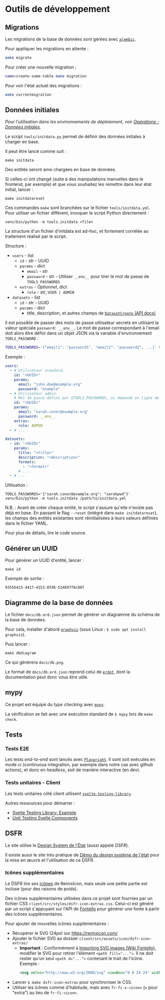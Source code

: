 # Outils de développement

## Migrations

Les migrations de la base de données sont gérées avec [`alembic`](https://alembic.sqlalchemy.org/en/latest/).

Pour appliquer les migrations en attente :

```bash
make migrate
```

Pour créer une nouvelle migration :

```bash
name=create-some-table make migration
```

Pour voir l'état actuel des migrations :

```bash
make currentmigration
```

## Données initiales

_Pour l'utilisation dans les environnements de déploiement, voir [Opérations - Données initiales](./ops.md#données-initiales)._

Le script `tools/initdata.py` permet de définir des données initiales à charger en base.

Il peut être lancé comme suit :

```
make initdata
```

Des entités seront ainsi chargées en base de données.

Si celles-ci ont changé (suite à des manipulations manuelles dans le frontend, par exemple) et que vous souhaitez les remettre dans leur état initial, lancer :

```
make initdatareset
```

Ces commandes `make` sont branchées sur le fichier `tools/initdata.yml`. Pour utiliser un fichier différent, invoquer le script Python directement :

```
venv/bin/python -m tools.initdata <file>
```

La structure d'un fichier d'initdata est ad-hoc, et fortement corrélée au traitement réalisé par le script.

Structure :

* `users` - list
  * `id` - str - UUID
  * `params` - dict
    * `email` - str
    * `password` - str - Utiliser `__env__` pour tirer le mot de passe de `TOOLS_PASSWORDS`
  * `extras` - _Optionnel_, dict
    * `role` - str, `USER | ADMIN`
* `datasets` - list
  * `id` - str - UUID
  * `params` - dict
    * title, description, et autres champs de [`DatasetCreate` (API docs)](https://demo.catalogue.multi.coop/api/docs)

Il est possible de passer des mots de passe utilisateur secrets en utilisant la valeur spéciale `password: __env__`. Le mot de passe correspondant à l'email doit alors être défini dans un objet JSON via la variable d'environnement `TOOLS_PASSWORD` :

```bash
TOOLS_PASSWORDS='{"email1": "password1", "email2": "password2", ...}' venv/bin/python -m tools.initdata /path/to/initdata.yml
```

Exemple :

```yaml
users:
  - # Utilisateur standard.
    id: "<UUID>"
    params:
      email: "john.doe@example.org"
      password: "example"
  - # Utilisateur admin.
    # Mot de passe défini par $TOOLS_PASSWORDS, ou demandé en ligne de commande si vide.
    id: "<UUID>"
    params:
      email: "sarah.conor@example.org"
      password: __env__
    extras:
      role: ADMIN
  - # ...

datasets:
  - id: "<UUID>"
    params:
      title: "<title>"
      description: "<description>"
      formats:
        - "<format>"
      # ...
  - # ...
```

Utilisation :

```
TOOLS_PASSWORDS='{"sarah.conor@example.org": "sarahpwd"}' venv/bin/python -m tools.initdata /path/to/initdata.yml
```

N.B. : Avant de créer chaque entité, le script s'assure qu'elle n'existe pas déjà en base. En passant le flag `--reset` (intégré dans `make initdatareset`), les champs des entités existantes sont réinitialisées à leurs valeurs définies dans le fichier YAML.

Pour plus de détails, lire le code source.

## Générer un UUID

Pour générer un UUID d'entité, lancer :

```
make id
```

Exemple de sortie :

```
9355b423-4417-4153-8fd6-524697f8c88f
```

## Diagramme de la base de données

Le fichier `docs/db.erd.json` permet de générer un diagramme du schéma de la base de données.

Pour cela, installer d'abord [`graphviz`](https://graphviz.org/download/) (sous Linux : `$ sudo apt install graphviz`).

Puis lancer :

```
make dbdiagram
```

Ce qui génèrera `docs/db.png`.

Le format de `docs/db.erd.json` reprend celui de [`erdot`](https://github.com/ehne/ERDot), dont la documentation peut donc vous être utile.

## mypy

Ce projet est équipé du _type checking_ avec [`mypy`](https://mypy.readthedocs.io).

La vérification se fait avec une exécution standard de `$ mypy` lors de `make check`.

## Tests

### Tests E2E

Les tests _end-to-end_ sont lancés avec [`Playwright`](https://playwright.dev/).
Il sont soit exécutés en mode _ci_ (continuous integration, par exemple dans
notre cas avec github actions), et donc en _headless_, soit de manière
interactive (en dev).

### Tests unitaires - Client

Les tests unitaires côté client utilisent [`svelte-testing-library`](https://github.com/testing-library/svelte-testing-library).

Autres ressources pour démarrer :

- [Svelte Testing Library: Example](https://testing-library.com/docs/svelte-testing-library/example)
- [Unit Testing Svelte Components](https://sveltesociety.dev/recipes/testing-and-debugging/unit-testing-svelte-component/)

## DSFR

Le site utilise le [Design System de
l'État](https://gouvfr.atlassian.net/wiki/spaces/DB/overview) (aussi appelé
*DSFR*).

Il existe aussi le site très pratique de [Démo du design système
de l'état](https://template.incubateur.net/) pour la mise en œuvre et
l'utilisation de ce DSFR.

### Icônes supplémentaires

Le DSFR tire ses [icônes](https://gouvfr.atlassian.net/wiki/spaces/DB/pages/222331396/Ic+nes+-+Icons) de RemixIcon, mais seule une petite partie est incluse (pour des raisons de poids).

Des icônes supplémentaires utilisées dans ce projet sont fournies par un fichier CSS `client/src/styles/dsfr-icon-extras.css`. Celui-ci est généré par un script s'appuyant sur l'API de [Fontello](https://github.com/fontello/fontello) pour générer une fonte à partir des icônes supplémentaires.

Pour ajouter de nouvelles icônes supplémentaires :

- Récupérer le SVG (24px) sur https://remixicon.com/
- Ajouter le fichier SVG au dossier `client/src/assets/icon/dsfr-icon-extras/`
  - **Important** : Conformément à [Importing SVG images (Wiki Fontello)](https://github.com/fontello/fontello/wiki/How-to-use-custom-images#importing-svg-images), modifier le SVG pour retirer l'élément `<path fill="...">`. Il ne doit rester qu'un seul `<path d="...">` contenant le trait de l'icône. Exemple :
    ```xml
    <svg xmlns="http://www.w3.org/2000/svg" viewBox="0 0 24 24" width="24" height="24"><path d="M2 20h20v2H2v-2zm2-8h2v7H4v-7zm5 0h2v7H9v-7zm4 0h2v7h-2v-7zm5 0h2v7h-2v-7zM2 7l10-5 10 5v4H2V7zm2 1.236V9h16v-.764l-8-4-8 4zM12 8a1 1 0 1 1 0-2 1 1 0 0 1 0 2z"/></svg>
    ```
- Lancer `$ make dsfr-icon-extras` pour synchroniser le CSS.
- Utiliser les icônes comme d'habitude, mais avec `fr-fi-x-<icon>` (`x` pour "extra") au lieu de `fr-fi-<icon>`.
